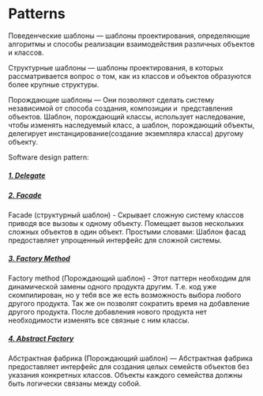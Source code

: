 # Patterns
Поведенческие шаблоны — шаблоны проектирования, определяющие алгоритмы и способы реализации взаимодействия 
различных объектов и классов.

Структурные шаблоны — шаблоны проектирования, в которых рассматривается вопрос
о том, как из классов и объектов образуются более крупные структуры.

Порождающие шаблоны —  Они позволяют сделать систему независимой от способа создания, композиции и 
представления объектов. Шаблон, порождающий классы, использует наследование, чтобы изменять наследуемый класс, 
а шаблон, порождающий объекты, делегирует  инстанцирование(создание экземпляра класса) другому объекту.

Software design pattern:

##### [1. Delegate](https://github.com/AlSidorenko/Patterns/tree/master/src/delegate)

##### [2. Facade](https://github.com/AlSidorenko/Patterns/tree/master/src/facade)
Facade (структурный шаблон) - Скрывает сложную систему классов приводя все вызовы к одному объекту. 
Помещает вызов нескольких сложных объектов в один объект. Простыми словами: Шаблон фасад предоставляет 
упрощенный интерфейс для сложной системы.

##### [3. Factory Method](https://github.com/AlSidorenko/Patterns/tree/master/src/factory)
Factory method (Порождающий шаблон) - Этот паттерн необходим для динамической замены одного продукта другим. 
Т.е. код уже скомпилирован, но у тебя все же есть возможность выбора любого другого продукта. 
Так же он позволят сократить время на добавление другого продукта. После добавления нового продукта 
нет необходимости изменять все связные с ним классы.

##### [4. Abstract Factory](https://github.com/AlSidorenko/Patterns/tree/master/src/abstract_factory)
Абстрактная фабрика (Порождающий шаблон) — Абстрактная фабрика предоставляет интерфейс для создания целых 
семейств объектов без указания конкретных классов. Объекты каждого семейства должны быть логически 
связаны между собой.